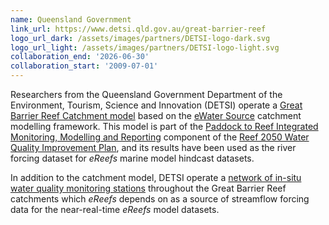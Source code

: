 ```yaml
---
name: Queensland Government
link_url: https://www.detsi.qld.gov.au/great-barrier-reef
logo_url_dark: /assets/images/partners/DETSI-logo-dark.svg
logo_url_light: /assets/images/partners/DETSI-logo-light.svg
collaboration_end: '2026-06-30'
collaboration_start: '2009-07-01'
---
```

Researchers from the Queensland Government Department of the Environment, Tourism, Science and Innovation (DETSI) operate a [Great Barrier Reef Catchment model](/research/catchment_model) based on the [eWater Source](https://ewater.org.au/ewater-solutions/tools/source/) catchment modelling framework.  This model is part of the [Paddock to Reef Integrated Monitoring, Modelling and Reporting](https://www.reefplan.qld.gov.au/tracking-progress/paddock-to-reef) component of the [Reef 2050 Water Quality Improvement Plan](https://www.reefplan.qld.gov.au/water-quality-and-the-reef/the-plan), and its results have been used as the river forcing dataset for *eReefs* marine model hindcast datasets.

In addition to the catchment model, DETSI operate a [network of in-situ water quality monitoring stations](https://water-monitoring.information.qld.gov.au/) throughout the Great Barrier Reef catchments which *eReefs* depends on as a source of streamflow forcing data for the near-real-time *eReefs* model datasets.
